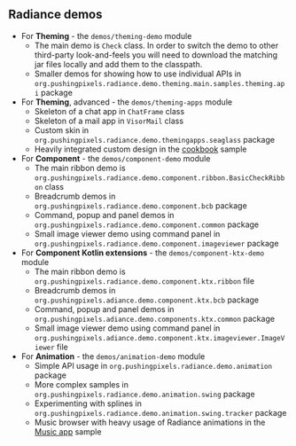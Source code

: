 ## Radiance demos

* For **Theming** - the `demos/theming-demo` module
  * The main demo is `Check` class. In order to switch the demo to other third-party look-and-feels you will need to download the matching jar files locally and add them to the classpath.
  * Smaller demos for showing how to use individual APIs in `org.pushingpixels.radiance.demo.theming.main.samples.theming.api` package
* For **Theming**, advanced - the `demos/theming-apps` module
  * Skeleton of a chat app in `ChatFrame` class
  * Skeleton of a mail app in `VisorMail` class
  * Custom skin in `org.pushingpixels.radiance.demo.themingapps.seaglass` package
  * Heavily integrated custom design in the [cookbook](theming/cookbook/cookbook.md) sample
* For **Component** - the `demos/component-demo` module
  * The main ribbon demo is `org.pushingpixels.radiance.demo.component.ribbon.BasicCheckRibbon` class
  * Breadcrumb demos in `org.pushingpixels.radiance.demo.component.bcb` package
  * Command, popup and panel demos in `org.pushingpixels.radiance.demo.component.common` package
  * Small image viewer demo using command panel in `org.pushingpixels.radiance.demo.component.imageviewer` package
* For **Component Kotlin extensions** - the `demos/component-ktx-demo` module
  * The main ribbon demo is `org.pushingpixels.radiance.demo.component.ktx.ribbon` file
  * Breadcrumb demos in `org.pushingpixels.adiance.demo.component.ktx.bcb` package
  * Command, popup and panel demos in `org.pushingpixels.adiance.demo.components.ktx.common` package
  * Small image viewer demo using command panel in `org.pushingpixels.adiance.demo.component.ktx.imageviewer.ImageViewer` file
* For **Animation** - the `demos/animation-demo` module
  * Simple API usage in `org.pushingpixels.radiance.demo.animation` package
  * More complex samples in `org.pushingpixels.radiance.demo.animation.swing` package
  * Experimenting with splines in `org.pushingpixels.radiance.demo.animation.swing.tracker` package
  * Music browser with heavy usage of Radiance animations in the [Music app](animation/musicapp/overview.md) sample
